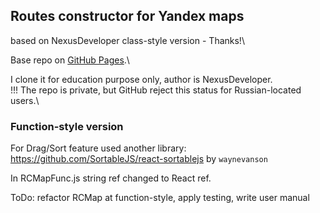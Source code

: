 ## Routes constructor for Yandex maps

based on NexusDeveloper class-style version - Thanks!\

Base repo on [GitHub Pages](https://nexusdeveloper.github.io/Routes-constructor-for-Yandex-map/gh-pages/).\

I clone it for education purpose only, author is NexusDeveloper.\
!!! The repo is private, but GitHub reject this status for Russian-located users.\

### Function-style version

For Drag/Sort feature used another library: https://github.com/SortableJS/react-sortablejs by <code>waynevanson</code>

In RCMapFunc.js string ref changed to React ref.

ToDo: refactor RCMap at function-style, apply testing, write user manual
